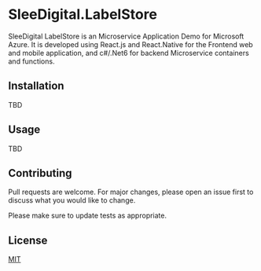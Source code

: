 # SleeDigital.LabelStore

SleeDigital LabelStore is an Microservice Application Demo for Microsoft Azure. It is developed using React.js and React.Native for the Frontend web and mobile application, and c#/.Net6 for backend Microservice containers and functions. 

## Installation
TBD

## Usage
TBD


## Contributing
Pull requests are welcome. For major changes, please open an issue first to discuss what you would like to change.

Please make sure to update tests as appropriate.

## License
[MIT](https://choosealicense.com/licenses/mit/)